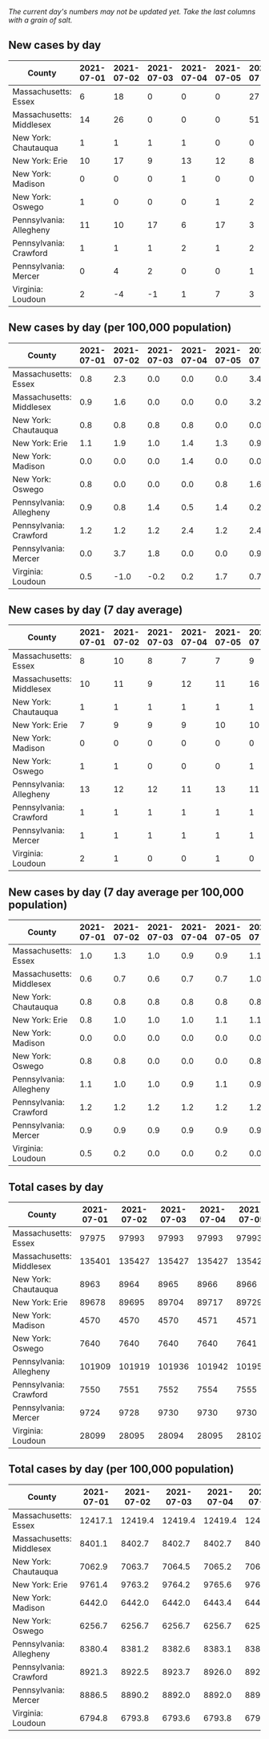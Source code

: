 _The current day's numbers may not be updated yet. Take the last columns with a grain of salt._
## New cases by day

| County | 2021-07-01 | 2021-07-02 | 2021-07-03 | 2021-07-04 | 2021-07-05 | 2021-07-06 | 2021-07-07 |
| --- | --- | --- | --- | --- | --- | --- | --- |
| Massachusetts: Essex | 6 | 18 | 0 | 0 | 0 | 27 |  |
| Massachusetts: Middlesex | 14 | 26 | 0 | 0 | 0 | 51 |  |
| New York: Chautauqua | 1 | 1 | 1 | 1 | 0 | 0 |  |
| New York: Erie | 10 | 17 | 9 | 13 | 12 | 8 |  |
| New York: Madison | 0 | 0 | 0 | 1 | 0 | 0 |  |
| New York: Oswego | 1 | 0 | 0 | 0 | 1 | 2 |  |
| Pennsylvania: Allegheny | 11 | 10 | 17 | 6 | 17 | 3 | 18 |
| Pennsylvania: Crawford | 1 | 1 | 1 | 2 | 1 | 2 | 2 |
| Pennsylvania: Mercer | 0 | 4 | 2 | 0 | 0 | 1 |  |
| Virginia: Loudoun | 2 | -4 | -1 | 1 | 7 | 3 | 5 |

## New cases by day (per 100,000 population)

| County | 2021-07-01 | 2021-07-02 | 2021-07-03 | 2021-07-04 | 2021-07-05 | 2021-07-06 | 2021-07-07 |
| --- | --- | --- | --- | --- | --- | --- | --- |
| Massachusetts: Essex | 0.8 | 2.3 | 0.0 | 0.0 | 0.0 | 3.4 |  |
| Massachusetts: Middlesex | 0.9 | 1.6 | 0.0 | 0.0 | 0.0 | 3.2 |  |
| New York: Chautauqua | 0.8 | 0.8 | 0.8 | 0.8 | 0.0 | 0.0 |  |
| New York: Erie | 1.1 | 1.9 | 1.0 | 1.4 | 1.3 | 0.9 |  |
| New York: Madison | 0.0 | 0.0 | 0.0 | 1.4 | 0.0 | 0.0 |  |
| New York: Oswego | 0.8 | 0.0 | 0.0 | 0.0 | 0.8 | 1.6 |  |
| Pennsylvania: Allegheny | 0.9 | 0.8 | 1.4 | 0.5 | 1.4 | 0.2 | 1.5 |
| Pennsylvania: Crawford | 1.2 | 1.2 | 1.2 | 2.4 | 1.2 | 2.4 | 2.4 |
| Pennsylvania: Mercer | 0.0 | 3.7 | 1.8 | 0.0 | 0.0 | 0.9 |  |
| Virginia: Loudoun | 0.5 | -1.0 | -0.2 | 0.2 | 1.7 | 0.7 | 1.2 |

## New cases by day (7 day average)

| County | 2021-07-01 | 2021-07-02 | 2021-07-03 | 2021-07-04 | 2021-07-05 | 2021-07-06 | 2021-07-07 |
| --- | --- | --- | --- | --- | --- | --- | --- |
| Massachusetts: Essex | 8 | 10 | 8 | 7 | 7 | 9 |  |
| Massachusetts: Middlesex | 10 | 11 | 9 | 12 | 11 | 16 |  |
| New York: Chautauqua | 1 | 1 | 1 | 1 | 1 | 1 |  |
| New York: Erie | 7 | 9 | 9 | 9 | 10 | 10 |  |
| New York: Madison | 0 | 0 | 0 | 0 | 0 | 0 |  |
| New York: Oswego | 1 | 1 | 0 | 0 | 0 | 1 |  |
| Pennsylvania: Allegheny | 13 | 12 | 12 | 11 | 13 | 11 | 12 |
| Pennsylvania: Crawford | 1 | 1 | 1 | 1 | 1 | 1 | 1 |
| Pennsylvania: Mercer | 1 | 1 | 1 | 1 | 1 | 1 |  |
| Virginia: Loudoun | 2 | 1 | 0 | 0 | 1 | 0 | 2 |

## New cases by day (7 day average per 100,000 population)

| County | 2021-07-01 | 2021-07-02 | 2021-07-03 | 2021-07-04 | 2021-07-05 | 2021-07-06 | 2021-07-07 |
| --- | --- | --- | --- | --- | --- | --- | --- |
| Massachusetts: Essex | 1.0 | 1.3 | 1.0 | 0.9 | 0.9 | 1.1 |  |
| Massachusetts: Middlesex | 0.6 | 0.7 | 0.6 | 0.7 | 0.7 | 1.0 |  |
| New York: Chautauqua | 0.8 | 0.8 | 0.8 | 0.8 | 0.8 | 0.8 |  |
| New York: Erie | 0.8 | 1.0 | 1.0 | 1.0 | 1.1 | 1.1 |  |
| New York: Madison | 0.0 | 0.0 | 0.0 | 0.0 | 0.0 | 0.0 |  |
| New York: Oswego | 0.8 | 0.8 | 0.0 | 0.0 | 0.0 | 0.8 |  |
| Pennsylvania: Allegheny | 1.1 | 1.0 | 1.0 | 0.9 | 1.1 | 0.9 | 1.0 |
| Pennsylvania: Crawford | 1.2 | 1.2 | 1.2 | 1.2 | 1.2 | 1.2 | 1.2 |
| Pennsylvania: Mercer | 0.9 | 0.9 | 0.9 | 0.9 | 0.9 | 0.9 |  |
| Virginia: Loudoun | 0.5 | 0.2 | 0.0 | 0.0 | 0.2 | 0.0 | 0.5 |

## Total cases by day

| County | 2021-07-01 | 2021-07-02 | 2021-07-03 | 2021-07-04 | 2021-07-05 | 2021-07-06 | 2021-07-07 |
| --- | --- | --- | --- | --- | --- | --- | --- |
| Massachusetts: Essex | 97975 | 97993 | 97993 | 97993 | 97993 | 98020 |  |
| Massachusetts: Middlesex | 135401 | 135427 | 135427 | 135427 | 135427 | 135478 |  |
| New York: Chautauqua | 8963 | 8964 | 8965 | 8966 | 8966 | 8966 |  |
| New York: Erie | 89678 | 89695 | 89704 | 89717 | 89729 | 89737 |  |
| New York: Madison | 4570 | 4570 | 4570 | 4571 | 4571 | 4571 |  |
| New York: Oswego | 7640 | 7640 | 7640 | 7640 | 7641 | 7643 |  |
| Pennsylvania: Allegheny | 101909 | 101919 | 101936 | 101942 | 101959 | 101962 | 101980 |
| Pennsylvania: Crawford | 7550 | 7551 | 7552 | 7554 | 7555 | 7557 | 7559 |
| Pennsylvania: Mercer | 9724 | 9728 | 9730 | 9730 | 9730 | 9731 |  |
| Virginia: Loudoun | 28099 | 28095 | 28094 | 28095 | 28102 | 28105 | 28110 |

## Total cases by day (per 100,000 population)

| County | 2021-07-01 | 2021-07-02 | 2021-07-03 | 2021-07-04 | 2021-07-05 | 2021-07-06 | 2021-07-07 |
| --- | --- | --- | --- | --- | --- | --- | --- |
| Massachusetts: Essex | 12417.1 | 12419.4 | 12419.4 | 12419.4 | 12419.4 | 12422.8 |  |
| Massachusetts: Middlesex | 8401.1 | 8402.7 | 8402.7 | 8402.7 | 8402.7 | 8405.9 |  |
| New York: Chautauqua | 7062.9 | 7063.7 | 7064.5 | 7065.2 | 7065.2 | 7065.2 |  |
| New York: Erie | 9761.4 | 9763.2 | 9764.2 | 9765.6 | 9766.9 | 9767.8 |  |
| New York: Madison | 6442.0 | 6442.0 | 6442.0 | 6443.4 | 6443.4 | 6443.4 |  |
| New York: Oswego | 6256.7 | 6256.7 | 6256.7 | 6256.7 | 6257.5 | 6259.2 |  |
| Pennsylvania: Allegheny | 8380.4 | 8381.2 | 8382.6 | 8383.1 | 8384.5 | 8384.7 | 8386.2 |
| Pennsylvania: Crawford | 8921.3 | 8922.5 | 8923.7 | 8926.0 | 8927.2 | 8929.6 | 8931.9 |
| Pennsylvania: Mercer | 8886.5 | 8890.2 | 8892.0 | 8892.0 | 8892.0 | 8892.9 |  |
| Virginia: Loudoun | 6794.8 | 6793.8 | 6793.6 | 6793.8 | 6795.5 | 6796.2 | 6797.4 |
